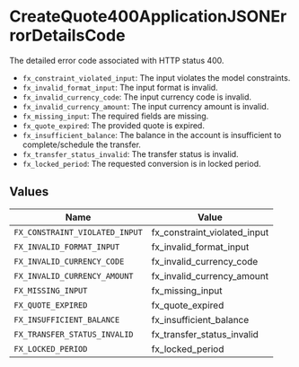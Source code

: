 # CreateQuote400ApplicationJSONErrorDetailsCode

The detailed error code associated with HTTP status 400.

* `fx_constraint_violated_input`: The input violates the model constraints.
* `fx_invalid_format_input`: The input format is invalid.
* `fx_invalid_currency_code`: The input currency code is invalid.
* `fx_invalid_currency_amount`: The input currency amount is invalid.
* `fx_missing_input`: The required fields are missing.
* `fx_quote_expired`: The provided quote is expired.
* `fx_insufficient_balance`: The balance in the account is insufficient to complete/schedule the transfer.
* `fx_transfer_status_invalid`: The transfer status is invalid.
* `fx_locked_period`: The requested conversion is in locked period.



## Values

| Name                           | Value                          |
| ------------------------------ | ------------------------------ |
| `FX_CONSTRAINT_VIOLATED_INPUT` | fx_constraint_violated_input   |
| `FX_INVALID_FORMAT_INPUT`      | fx_invalid_format_input        |
| `FX_INVALID_CURRENCY_CODE`     | fx_invalid_currency_code       |
| `FX_INVALID_CURRENCY_AMOUNT`   | fx_invalid_currency_amount     |
| `FX_MISSING_INPUT`             | fx_missing_input               |
| `FX_QUOTE_EXPIRED`             | fx_quote_expired               |
| `FX_INSUFFICIENT_BALANCE`      | fx_insufficient_balance        |
| `FX_TRANSFER_STATUS_INVALID`   | fx_transfer_status_invalid     |
| `FX_LOCKED_PERIOD`             | fx_locked_period               |